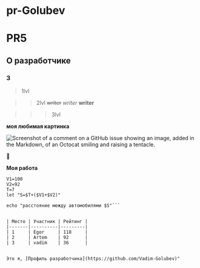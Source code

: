 # pr-Golubev
# PR5
## О разработчике
### 3
> 1lvl

> > 2lvl ~~writer~~
*writer* **writer**

> >> 3lvl

**моя любимая картинка**

![Screenshot of a comment on a GitHub issue showing an image, added in the Markdown, of an Octocat smiling and raising a tentacle.](https://myoctocat.com/assets/images/base-octocat.svg)

:lips:

**Моя работа**
```echo "Скорость первого автомобиля V1 км/ч, второго - V2 км/ч, расстояние между ними S км. Определить расстояние между ними через T часов, если автомобили первоначально движутся навстречу друг другу."
V1=100
V2=92
T=7
let "S=$T+($V1+$V2)"

echo "расстояние между автомобилями $S"```


| Место | Участник | Рейтинг |
|-------|----------|---------|
| 1     | Egor     | 118     |
| 2     | Artem    | 92      |
| 3     | vadim    | 36      |


Это я, [Профиль разработчика](https://github.com/Vadim-Golubev)"
